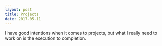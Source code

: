 ```yaml
---
layout: post
title: Projects
date: 2017-05-11
---
```


I have good intentions when it comes to projects, but what I really need to work on is the execution to completion.
